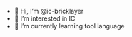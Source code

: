 - 👋 Hi, I’m @ic-bricklayer
- 👀 I’m interested in IC
- 🌱 I’m currently learning tool language


<!---
ic-bricklayer/ic-bricklayer is a ✨ special ✨ repository because its `README.md` (this file) appears on your GitHub profile.
You can click the Preview link to take a look at your changes.
--->
